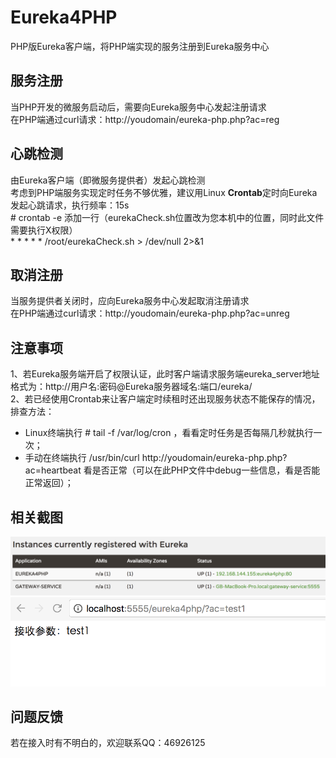 # Eureka4PHP
PHP版Eureka客户端，将PHP端实现的服务注册到Eureka服务中心<br />

## 服务注册
当PHP开发的微服务启动后，需要向Eureka服务中心发起注册请求<br />
在PHP端通过curl请求：http://youdomain/eureka-php.php?ac=reg

## 心跳检测
由Eureka客户端（即微服务提供者）发起心跳检测<br />
考虑到PHP端服务实现定时任务不够优雅，建议用Linux **Crontab**定时向Eureka发起心跳请求，执行频率：15s<br />
&#35; crontab -e
添加一行（eurekaCheck.sh位置改为您本机中的位置，同时此文件需要执行X权限）<br />
&#42; &#42; &#42; &#42; &#42; /root/eurekaCheck.sh  > /dev/null 2>&1

## 取消注册
当服务提供者关闭时，应向Eureka服务中心发起取消注册请求<br />
在PHP端通过curl请求：http://youdomain/eureka-php.php?ac=unreg


## 注意事项
1、若Eureka服务端开启了权限认证，此时客户端请求服务端eureka_server地址格式为：http://用户名:密码@Eureka服务器域名:端口/eureka/<br />
2、若已经使用Crontab来让客户端定时续租时还出现服务状态不能保存的情况，排查方法：<br />
* Linux终端执行 # tail -f /var/log/cron ，看看定时任务是否每隔几秒就执行一次；<br />
* 手动在终端执行 /usr/bin/curl http://youdomain/eureka-php.php?ac=heartbeat 看是否正常（可以在此PHP文件中debug一些信息，看是否能正常返回）；<br />


## 相关截图
![image](https://raw.githubusercontent.com/ah-guobing/Eureka4PHP/master/Resources/DingTalk20171216142601.png)
![image](https://raw.githubusercontent.com/ah-guobing/Eureka4PHP/master/Resources/DingTalk20171216143131.png)

## 问题反馈
若在接入时有不明白的，欢迎联系QQ：46926125
